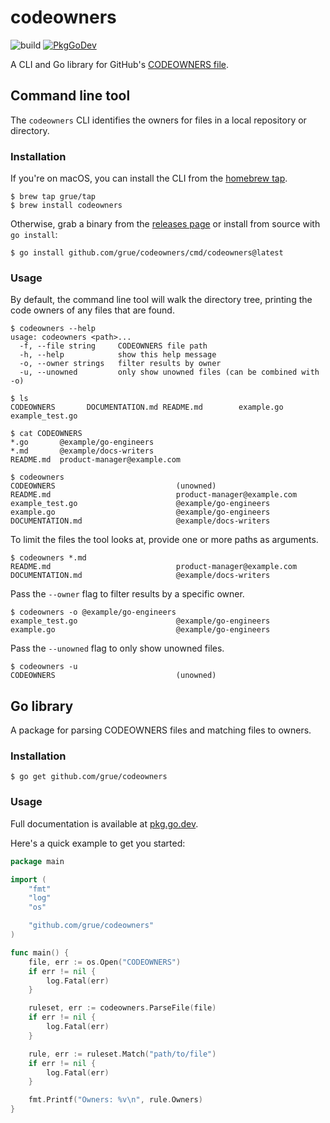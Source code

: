 # codeowners

![build](https://github.com/grue/codeowners/workflows/build/badge.svg)
[![PkgGoDev](https://pkg.go.dev/badge/github.com/grue/codeowners)](https://pkg.go.dev/github.com/grue/codeowners)

A CLI and Go library for GitHub's [CODEOWNERS file](https://docs.github.com/en/github/creating-cloning-and-archiving-repositories/about-code-owners#codeowners-syntax).

## Command line tool

The `codeowners` CLI identifies the owners for files in a local repository or directory.

### Installation

If you're on macOS, you can install the CLI from the [homebrew tap](https://github.com/grue/homebrew-tap#codeowners).

```console
$ brew tap grue/tap
$ brew install codeowners
```

Otherwise, grab a binary from the [releases page](https://github.com/grue/codeowners/releases) or install from source with `go install`:

```console
$ go install github.com/grue/codeowners/cmd/codeowners@latest
```

### Usage

By default, the command line tool will walk the directory tree, printing the code owners of any files that are found.

```console
$ codeowners --help
usage: codeowners <path>...
  -f, --file string     CODEOWNERS file path
  -h, --help            show this help message
  -o, --owner strings   filter results by owner
  -u, --unowned         only show unowned files (can be combined with -o)

$ ls
CODEOWNERS       DOCUMENTATION.md README.md        example.go       example_test.go

$ cat CODEOWNERS
*.go       @example/go-engineers
*.md       @example/docs-writers
README.md  product-manager@example.com

$ codeowners
CODEOWNERS                           (unowned)
README.md                            product-manager@example.com
example_test.go                      @example/go-engineers
example.go                           @example/go-engineers
DOCUMENTATION.md                     @example/docs-writers
```

To limit the files the tool looks at, provide one or more paths as arguments.

```console
$ codeowners *.md
README.md                            product-manager@example.com
DOCUMENTATION.md                     @example/docs-writers
```

Pass the `--owner` flag to filter results by a specific owner.

```console
$ codeowners -o @example/go-engineers
example_test.go                      @example/go-engineers
example.go                           @example/go-engineers
```

Pass the `--unowned` flag to only show unowned files.

```console
$ codeowners -u
CODEOWNERS                           (unowned)
```

## Go library

A package for parsing CODEOWNERS files and matching files to owners.

### Installation

```console
$ go get github.com/grue/codeowners
```

### Usage

Full documentation is available at [pkg.go.dev](https://pkg.go.dev/github.com/grue/codeowners).

Here's a quick example to get you started:

```go
package main

import (
	"fmt"
	"log"
	"os"

	"github.com/grue/codeowners"
)

func main() {
	file, err := os.Open("CODEOWNERS")
	if err != nil {
		log.Fatal(err)
	}

	ruleset, err := codeowners.ParseFile(file)
	if err != nil {
		log.Fatal(err)
	}

	rule, err := ruleset.Match("path/to/file")
	if err != nil {
		log.Fatal(err)
	}

	fmt.Printf("Owners: %v\n", rule.Owners)
}
```
